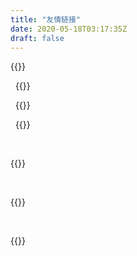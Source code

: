 ```yaml
---
title: "友情链接"
date: 2020-05-18T03:17:35Z
draft: false
---
```

{{<friend name="Linux游戏站" url="https://www.linuxgame.cn/" logo="https://www.linuxgame.cn/wp-content/uploads/cropped-supertux_dock_icon_by_sarrel-192x192.png" word="为Linux用户的娱乐性而奋斗!" >}}
<!-- https://www.linuxgame.cn/  白袍的小行星 -->
&nbsp;
{{<friend name="九练技术栈" url="http://deeplearn.wiki/" logo="http://deeplearn.wiki/images/avatar.png" word="为了实现自己的价值" >}}
<!-- [深度学习知识百科](http://deeplearn.wiki/)九练技术栈
为了实现自己的价值 -->
&nbsp;
{{<friend name="Orochi4268's BLOG" url="https://orochi4268.github.io/" logo="https://avatars.githubusercontent.com/u/18334835?v=4" word="一个智商情商负数的笨木头" >}}
<!-- orochi4268.github.io 木头 -->
&nbsp;
{{<friend name="白袍的小行星" url="https://www.red-team.tips/" logo="https://www.red-team.tips/images/avatar.png?v=1654830448214" word="集中一点 登峰造极" >}}
<!-- https://www.red-team.tips/  白袍的小行星 -->
&nbsp;

{{<friend name="慕木er" url="https://iori-yimaga.top/" logo="https://cdn.jsdelivr.net/gh/Iori-yimaga/PicBed/MyBlog/avatar.jpg" word="当程序运行的那一刻，我知道是编译器对我的温柔" >}}
<!-- https://www.earthcivils.top/  ec -->
&nbsp;


{{<friend name="shiro" url="https://shirodoma.in/" logo="https://shirodoma.in/static/img/about.jpg" word="一个个人简介罢了.(xx岁,是学生?)" >}}
<!-- https://www.earthcivils.top/  ec -->
&nbsp;

{{<friend name="Purofle" url="https://blog.archlinux.tech/" logo="https://q1.qlogo.cn/g?b=qq&nk=3272912942&s=640" word="大漠孤烟直，长河落日圆。" >}}


<!-- https://www.earthcivils.top/  ec -->
&nbsp;

<!-- {{<friend name="九练技术栈" url="http://deeplearn.wiki/" logo="http://deeplearn.wiki/images/avatar.png" word="为了实现自己的价值" >}}
{{<friend name="九练技术栈" url="http://deeplearn.wiki/" logo="http://deeplearn.wiki/images/avatar.png" word="为了实现自己的价值" >}}
{{<friend name="九练技术栈" url="http://deeplearn.wiki/" logo="http://deeplearn.wiki/images/avatar.png" word="为了实现自己的价值" >}} -->
